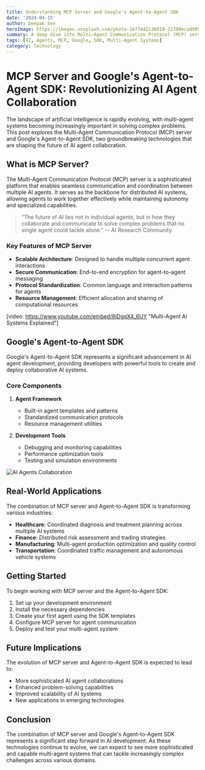 ```yaml
---
title: Understanding MCP Server and Google's Agent-to-Agent SDK
date: '2024-04-15'
author: Deepak Sen
heroImage: https://images.unsplash.com/photo-1677442136019-21780ecad995
summary: A deep dive into Multi-Agent Communication Protocol (MCP) server and Google's Agent-to-Agent SDK, exploring the future of AI agent collaboration.
tags: [AI, Agents, MCP, Google, SDK, Multi-Agent Systems]
category: Technology
---
```


# MCP Server and Google's Agent-to-Agent SDK: Revolutionizing AI Agent Collaboration

The landscape of artificial intelligence is rapidly evolving, with multi-agent systems becoming increasingly important in solving complex problems. This post explores the Multi-Agent Communication Protocol (MCP) server and Google's Agent-to-Agent SDK, two groundbreaking technologies that are shaping the future of AI agent collaboration.

## What is MCP Server?

The Multi-Agent Communication Protocol (MCP) server is a sophisticated platform that enables seamless communication and coordination between multiple AI agents. It serves as the backbone for distributed AI systems, allowing agents to work together effectively while maintaining autonomy and specialized capabilities.

> "The future of AI lies not in individual agents, but in how they collaborate and communicate to solve complex problems that no single agent could tackle alone."
> -- AI Research Community

### Key Features of MCP Server

* **Scalable Architecture**: Designed to handle multiple concurrent agent interactions
* **Secure Communication**: End-to-end encryption for agent-to-agent messaging
* **Protocol Standardization**: Common language and interaction patterns for agents
* **Resource Management**: Efficient allocation and sharing of computational resources

[video: https://www.youtube.com/embed/8jDgqX4_6UY "Multi-Agent AI Systems Explained"]

## Google's Agent-to-Agent SDK

Google's Agent-to-Agent SDK represents a significant advancement in AI agent development, providing developers with powerful tools to create and deploy collaborative AI systems.

### Core Components

1. **Agent Framework**
   * Built-in agent templates and patterns
   * Standardized communication protocols
   * Resource management utilities

2. **Development Tools**
   * Debugging and monitoring capabilities
   * Performance optimization tools
   * Testing and simulation environments

![AI Agents Collaboration](https://images.unsplash.com/photo-1677442136019-21780ecad995 "Modern AI Agent Collaboration Architecture")

## Real-World Applications

The combination of MCP server and Agent-to-Agent SDK is transforming various industries:

* **Healthcare**: Coordinated diagnosis and treatment planning across multiple AI systems
* **Finance**: Distributed risk assessment and trading strategies
* **Manufacturing**: Multi-agent production optimization and quality control
* **Transportation**: Coordinated traffic management and autonomous vehicle systems

## Getting Started

To begin working with MCP server and the Agent-to-Agent SDK:

1. Set up your development environment
2. Install the necessary dependencies
3. Create your first agent using the SDK templates
4. Configure MCP server for agent communication
5. Deploy and test your multi-agent system

## Future Implications

The evolution of MCP server and Agent-to-Agent SDK is expected to lead to:

* More sophisticated AI agent collaborations
* Enhanced problem-solving capabilities
* Improved scalability of AI systems
* New applications in emerging technologies

## Conclusion

The combination of MCP server and Google's Agent-to-Agent SDK represents a significant step forward in AI development. As these technologies continue to evolve, we can expect to see more sophisticated and capable multi-agent systems that can tackle increasingly complex challenges across various domains. 